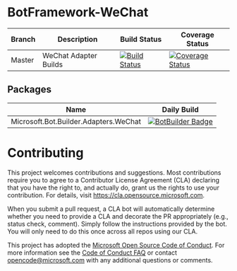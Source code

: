 # BotFramework-WeChat
 | Branch | Description        | Build Status | Coverage Status |
 |----|---------------|--------------|-----------------|
|Master | WeChat Adapter Builds |[![Build Status](https://github.com/microsoft/BotFramework-WeChat/workflows/Adapter%20CI/badge.svg?branch=master)](https://github.com/microsoft/BotFramework-WeChat/actions?query=branch%3Amaster)|[![Coverage Status](https://coveralls.io/repos/github/microsoft/BotFramework-WeChat/badge.svg?branch=master)](https://coveralls.io/github/microsoft/BotFramework-WeChat?branch=master)|

## Packages
| Name                                  | Daily Build                                                                                                                                                                  |
|-------------------------------------------------------------------------------------------------------------------------------------------------------------------|--|
| Microsoft.Bot.Builder.Adapters.WeChat                                                  | [![BotBuilder Badge](https://buildstats.info/myget/botbuilder/botframework-wechat/Microsoft.Bot.Builder.Adapters.WeChat?includePreReleases=true&dWidth=50)](https://botbuilder.myget.org/feed/botframework-wechat/package/nuget/Microsoft.Bot.Builder.Adapters.WeChat) |

# Contributing

This project welcomes contributions and suggestions.  Most contributions require you to agree to a
Contributor License Agreement (CLA) declaring that you have the right to, and actually do, grant us
the rights to use your contribution. For details, visit https://cla.opensource.microsoft.com.

When you submit a pull request, a CLA bot will automatically determine whether you need to provide
a CLA and decorate the PR appropriately (e.g., status check, comment). Simply follow the instructions
provided by the bot. You will only need to do this once across all repos using our CLA.

This project has adopted the [Microsoft Open Source Code of Conduct](https://opensource.microsoft.com/codeofconduct/).
For more information see the [Code of Conduct FAQ](https://opensource.microsoft.com/codeofconduct/faq/) or
contact [opencode@microsoft.com](mailto:opencode@microsoft.com) with any additional questions or comments.
